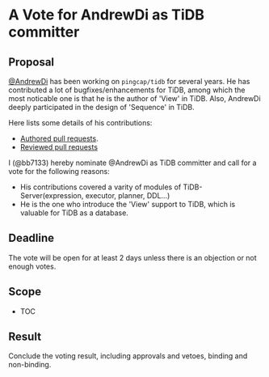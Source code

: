 # A Vote for AndrewDi as TiDB committer

## Proposal

[@AndrewDi](https://github.com/AndrewDi) has been working on `pingcap/tidb` for several years. He has contributed a lot of bugfixes/enhancements for TiDB, among which the most noticable one is that he is the author of 'View' in TiDB. Also, AndrewDi deeply participated in the design of 'Sequence' in TiDB.

Here lists some details of his contributions:

* [Authored pull requests](https://github.com/pingcap/tidb/pulls?q=is%3Apr+author%3Aandrewdi+is%3Aclosed).
* [Reviewed pull requests](https://github.com/pingcap/tidb/pulls?q=is%3Apr+reviewed-by%3AAndrewDi)

I (@bb7133) hereby nominate @AndrewDi as TiDB committer and call for a vote for the following reasons:

* His contributions covered a varity of modules of TiDB-Server(expression, executor, planner, DDL...)
* He is the one who introduce the 'View' support to TiDB, which is valuable for TiDB as a database.

## Deadline

The vote will be open for at least 2 days unless there is an objection or not enough votes.

## Scope

* TOC

## Result

Conclude the voting result, including approvals and vetoes, binding and non-binding.
